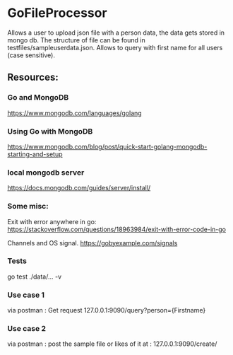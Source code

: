 # GoFileProcessor
Allows a user to upload json file with a person data, the data gets stored in mongo db. The structure of file can be found in testfiles/sampleuserdata.json. 
Allows to query with first name for all users (case sensitive). 


## Resources: 

### Go and MongoDB 
https://www.mongodb.com/languages/golang

### Using Go with MongoDB 
https://www.mongodb.com/blog/post/quick-start-golang-mongodb-starting-and-setup

### local mongodb server 
https://docs.mongodb.com/guides/server/install/



### Some misc: 

Exit with error anywhere in go: 
https://stackoverflow.com/questions/18963984/exit-with-error-code-in-go

Channels and OS signal. 
https://gobyexample.com/signals



### Tests
go test ./data/... -v


### Use case 1 
  via postman : Get request 127.0.0.1:9090/query?person={Firstname}
### Use case 2
  via postman : post the sample file or likes of it at : 127.0.0.1:9090/create/
